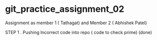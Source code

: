 # git_practice_assignment_02
Assignment as member 1 ( Tathagat) and Member 2 ( Abhishek Patel)


STEP 1 . Pushing Incorrect code into repo ( code to check prime) (done)
